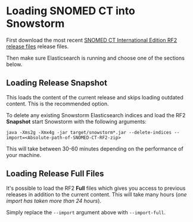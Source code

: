 # Loading SNOMED CT into Snowstorm

First download the most recent [SNOMED CT International Edition RF2 release files](https://www.snomed.org/snomed-ct/get-snomed-ct) release files.

Then make sure Elasticsearch is running and choose one of the sections below.

## Loading Release Snapshot

This loads the content of the current release and skips loading outdated content. This is the recommended option.

To delete any existing Snowstorm Elasticsearch indices and load the RF2 **Snapshot** start Snowstorm with the following arguments:

`java -Xms2g -Xmx4g -jar target/snowstorm*.jar --delete-indices --import=<Absolute-path-of-SNOMED-CT-RF2-zip>`

This will take between 30-60 minutes depending on the performance of your machine.

## Loading Release Full Files

It's possible to load the RF2 **Full** files which gives you access to previous releases in addition to the current content. This will  take many hours (*one import has taken more than 24 hours*).

Simply replace the `--import` argument above with `--import-full`.
